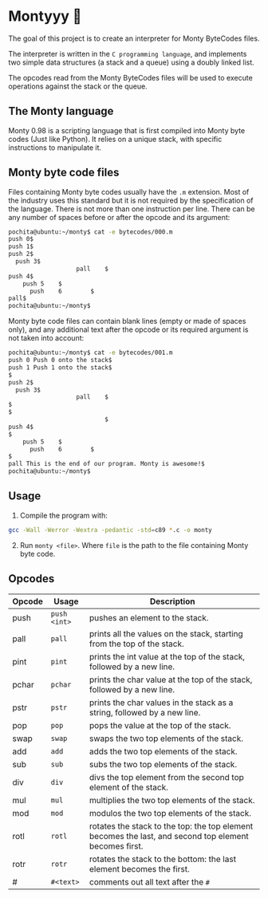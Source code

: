 # Montyyy 🐍

The goal of this project is to create an interpreter for Monty ByteCodes files.

The interpreter is written in the `C programming language`, and implements two simple data structures (a stack and a queue) using a doubly linked list.

The opcodes read from the Monty ByteCodes files will be used to execute operations against the stack or the queue.

## The Monty language

Monty 0.98 is a scripting language that is first compiled into Monty byte codes (Just like Python). It relies on a unique stack, with specific instructions to manipulate it.

## Monty byte code files

Files containing Monty byte codes usually have the `.m` extension. Most of the industry uses this standard but it is not required by the specification of the language. There is not more than one instruction per line. There can be any number of spaces before or after the opcode and its argument:

```bash
pochita@ubuntu:~/monty$ cat -e bytecodes/000.m
push 0$
push 1$
push 2$
  push 3$
                   pall    $
push 4$
    push 5    $
      push    6        $
pall$
pochita@ubuntu:~/monty$
```

Monty byte code files can contain blank lines (empty or made of spaces only), and any additional text after the opcode or its required argument is not taken into account:

```bash
pochita@ubuntu:~/monty$ cat -e bytecodes/001.m
push 0 Push 0 onto the stack$
push 1 Push 1 onto the stack$
$
push 2$
  push 3$
                   pall    $
$
$
                           $
push 4$
$
    push 5    $
      push    6        $
$
pall This is the end of our program. Monty is awesome!$
pochita@ubuntu:~/monty$
```

## Usage

1. Compile the program with:

```bash
gcc -Wall -Werror -Wextra -pedantic -std=c89 *.c -o monty
```

2. Run `monty <file>`. Where `file` is the path to the file containing Monty byte code.

## Opcodes

| Opcode | Usage        | Description                                                                                           |
| ------ | ------------ | ----------------------------------------------------------------------------------------------------- |
| push   | `push <int>` | pushes an element to the stack.                                                                       |
| pall   | `pall`       | prints all the values on the stack, starting from the top of the stack.                               |
| pint   | `pint`       | prints the int value at the top of the stack, followed by a new line.                                 |
| pchar  | `pchar`      | prints the char value at the top of the stack, followed by a new line.                                |
| pstr   | `pstr`       | prints the char values in the stack as a string, followed by a new line.                              |
| pop    | `pop`        | pops the value at the top of the stack.                                                               |
| swap   | `swap`       | swaps the two top elements of the stack.                                                              |
| add    | `add`        | adds the two top elements of the stack.                                                               |
| sub    | `sub`        | subs the two top elements of the stack.                                                               |
| div    | `div`        | divs the top element from the second top element of the stack.                                        |
| mul    | `mul`        | multiplies the two top elements of the stack.                                                         |
| mod    | `mod`        | modulos the two top elements of the stack.                                                            |
| rotl   | `rotl`       | rotates the stack to the top: the top element becomes the last, and second top element becomes first. |
| rotr   | `rotr`       | rotates the stack to the bottom: the last element becomes the first.                                  |
| #      | `#<text>`    | comments out all text after the `#`                                                                   |
